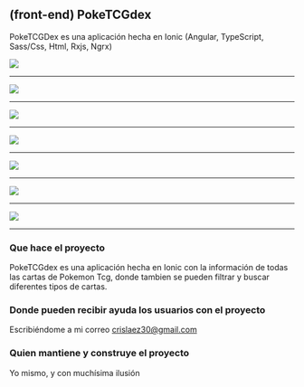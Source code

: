 ## (front-end) PokeTCGdex

PokeTCGDex es una aplicación hecha en Ionic (Angular, TypeScript, Sass/Css, Html, Rxjs, Ngrx)

<img src="https://github.com/crislaez/PokemonTcgPro/blob/master/src/assets/images/pokemonTcgPro_1.jpg" />
<hr>
<img src="https://github.com/crislaez/PokemonTcgPro/blob/master/src/assets/images/pokemonTcgPro_2.jpg" />
<hr>
<img src="https://github.com/crislaez/PokemonTcgPro/blob/master/src/assets/images/pokemonTcgPro_3.jpg" />
<hr>
<img src="https://github.com/crislaez/PokemonTcgPro/blob/master/src/assets/images/pokemonTcgPro_4.jpg" />
<hr>
<img src="https://github.com/crislaez/PokemonTcgPro/blob/master/src/assets/images/pokemonTcgPro_5.jpg" />
<hr>
<img src="https://github.com/crislaez/PokemonTcgPro/blob/master/src/assets/images/pokemonTcgPro_6.jpg" />
<hr>
<img src="https://github.com/crislaez/PokemonTcgPro/blob/master/src/assets/images/pokemonTcgPro_7.jpg" />
<hr>

### Que hace el proyecto

PokeTCGdex es una aplicación hecha en Ionic con la información de todas las cartas de Pokemon Tcg, donde tambien se pueden filtrar y buscar diferentes tipos de cartas. 
 
### Donde pueden recibir ayuda los usuarios con el proyecto
 
Escribiéndome a mi correo crislaez30@gmail.com

### Quien mantiene y construye el proyecto

Yo mismo, y con muchísima ilusión
